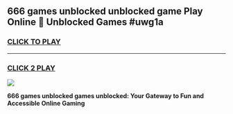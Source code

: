 
## 666 games unblocked unblocked game Play Online 👋 Unblocked Games #uwg1a
<h3>
<a href="https://premium.freeplayer.one?title=666_games_unblocked&ref=21F">CLICK TO PLAY</a></h3>
<hr>

<h3>
<a href="https://premium.freeplayer.one?title=666_games_unblocked&ref=21F">CLICK 2 PLAY</a>
  
</h3>

<a href="https://premium.freeplayer.one?title=666_games_unblocked&ref=21F/"><img src="https://clearcache.store/games.png"></a>


**666 games unblocked games unblocked: Your Gateway to Fun and Accessible Online Gaming**
